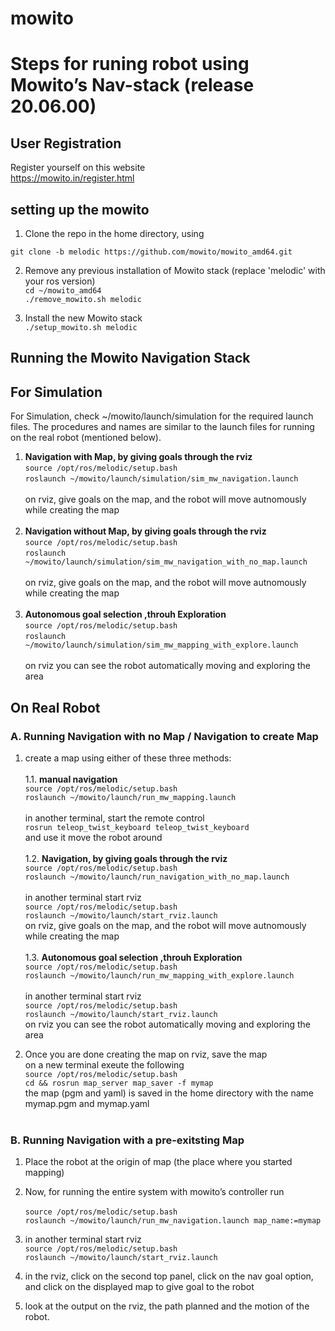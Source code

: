 # mowito

# Steps for runing robot using  Mowito’s Nav-stack (release 20.06.00)

## User Registration
Register yourself on this website <br>
https://mowito.in/register.html <br>
  

## setting up the mowito

1. Clone the repo in the home directory, using <br>

`git clone -b melodic https://github.com/mowito/mowito_amd64.git`<br>


2. Remove any previous installation of Mowito stack (replace 'melodic' with your ros version)<br>
`cd ~/mowito_amd64`<br>
`./remove_mowito.sh melodic`
 
3. Install the new Mowito stack<br>
`./setup_mowito.sh melodic`
	
## Running the Mowito Navigation Stack

## For Simulation
For Simulation, check ~/mowito/launch/simulation for the required launch files. The procedures and names are similar to the launch files for running on the real robot (mentioned below). 
1.  **Navigation with Map, by giving goals through the rviz**<br>
`source /opt/ros/melodic/setup.bash`<br>
`roslaunch ~/mowito/launch/simulation/sim_mw_navigation.launch`<br><br>
on rviz, give goals on the map, and the robot will move autnomously while creating the map<br><br>
2. **Navigation without Map, by giving goals through the rviz**<br>
`source /opt/ros/melodic/setup.bash`<br>
`roslaunch ~/mowito/launch/simulation/sim_mw_navigation_with_no_map.launch`<br><br>
on rviz, give goals on the map, and the robot will move autnomously while creating the map<br><br>
3. **Autonomous goal selection ,throuh Exploration**<br>
`source /opt/ros/melodic/setup.bash`<br>
`roslaunch ~/mowito/launch/simulation/sim_mw_mapping_with_explore.launch`<br><br>
on rviz you can see the robot automatically moving and exploring the area<br>

## On Real Robot

### A. Running Navigation with no Map / Navigation to create Map

1. create a map using either of these three methods:<br><br>
1.1. **manual navigation**<br>
`source /opt/ros/melodic/setup.bash`<br>
`roslaunch ~/mowito/launch/run_mw_mapping.launch`<br><br>
in another terminal, start the remote control<br>
`rosrun teleop_twist_keyboard teleop_twist_keyboard`<br>
and use it move the robot around<br><br>
1.2. **Navigation, by giving goals through the rviz**<br>
`source /opt/ros/melodic/setup.bash`<br>
`roslaunch ~/mowito/launch/run_navigation_with_no_map.launch`<br><br>
in another terminal start rviz<br>
`source /opt/ros/melodic/setup.bash`<br>
`roslaunch ~/mowito/launch/start_rviz.launch`<br>
on rviz, give goals on the map, and the robot will move autnomously while creating the map<br><br>
1.3. **Autonomous goal selection ,throuh Exploration**<br>
`source /opt/ros/melodic/setup.bash`<br>
`roslaunch ~/mowito/launch/run_mw_mapping_with_explore.launch`<br><br>
in another terminal start rviz<br>
`source /opt/ros/melodic/setup.bash`<br>
`roslaunch ~/mowito/launch/start_rviz.launch`<br>
on rviz you can see the robot automatically moving and exploring the area<br>

2. Once you are done creating the map on rviz, save the map <br>
on a new terminal exeute the following <br>
`source /opt/ros/melodic/setup.bash`<br>
`cd && rosrun map_server map_saver -f mymap`<br>
the map (pgm and yaml) is saved  in the home directory with the name mymap.pgm and mymap.yaml<br><br>

### B. Running Navigation  with a pre-exitsting Map


1. Place the robot at the origin of map (the place where you started mapping)<br>
 
2. Now, for running the entire system with mowito’s controller run<br>  
`source /opt/ros/melodic/setup.bash`<br>
`roslaunch ~/mowito/launch/run_mw_navigation.launch map_name:=mymap`<br>

5. in another terminal start rviz<br>
`source /opt/ros/melodic/setup.bash`<br>
`roslaunch ~/mowito/launch/start_rviz.launch`<br>

6. in the rviz, click on the second top panel, click on the nav goal option, and click on the displayed map to give goal to the robot<br>

7. look at the output on the rviz, the path planned and the motion of the robot.<br>
